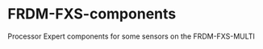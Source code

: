 FRDM-FXS-components
===================

Processor Expert components for some sensors on the FRDM-FXS-MULTI
